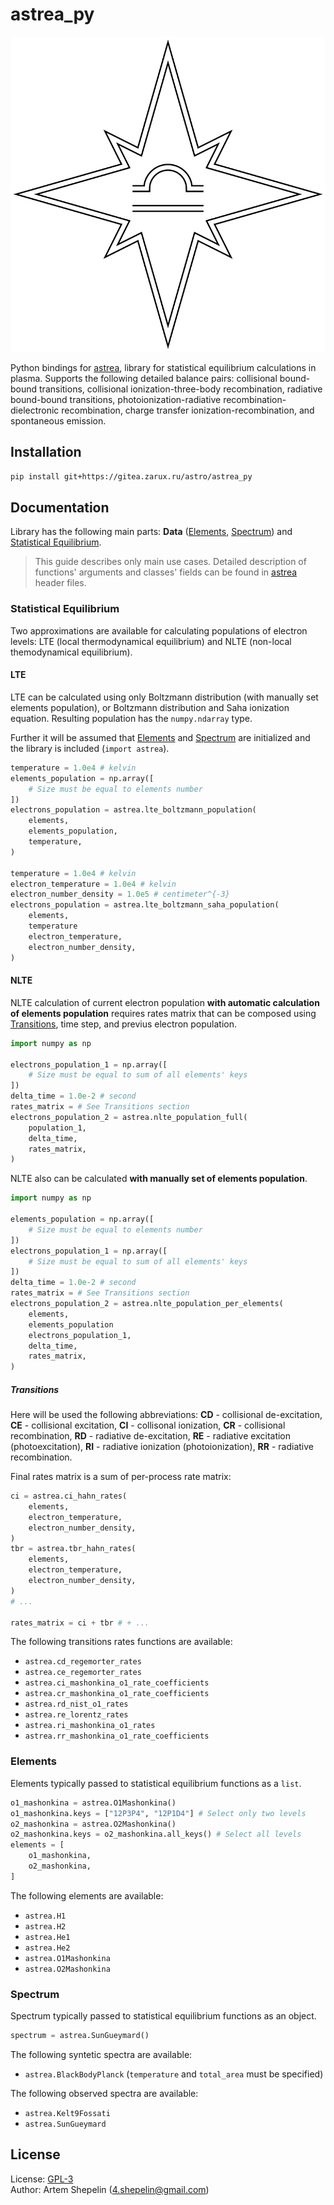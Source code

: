 # astrea_py

![logo](assets/logo.svg)

Python bindings for [astrea](https://gitea.zarux.ru/astro/astrea), library for
statistical equilibrium calculations in plasma. Supports the following detailed
balance pairs: collisional bound-bound transitions, collisional
ionization-three-body recombination, radiative bound-bound transitions,
photoionization-radiative recombination-dielectronic recombination, charge
transfer ionization-recombination, and spontaneous emission.

## Installation

```sh
pip install git+https://gitea.zarux.ru/astro/astrea_py
```

## Documentation

Library has the following main parts: **Data** ([Elements](#elements),
[Spectrum](#spectrum)) and [Statistical Equilibrium](#statistical-equilibrium).

> This guide describes only main use cases.
> Detailed description of functions' arguments and classes' fields can be found
> in [astrea](https://gitea.zarux.ru/astro/astrea) header files.

### Statistical Equilibrium

Two approximations are available for calculating populations of electron levels:
LTE (local thermodynamical equilibrium) and NLTE (non-local themodynamical
equilibrium).

#### LTE

LTE can be calculated using only Boltzmann distribution (with manually set
elements population), or Boltzmann distribution and Saha ionization equation.
Resulting population has the `numpy.ndarray` type.

Further it will be assumed that [Elements](#elements) and [Spectrum](#spectrum)
are initialized and the library is included (`import astrea`).

```python
temperature = 1.0e4 # kelvin
elements_population = np.array([
    # Size must be equal to elements number
])
electrons_population = astrea.lte_boltzmann_population(
    elements,
    elements_population,
    temperature,
)

temperature = 1.0e4 # kelvin
electron_temperature = 1.0e4 # kelvin
electron_number_density = 1.0e5 # centimeter^{-3}
electrons_population = astrea.lte_boltzmann_saha_population(
    elements,
    temperature
    electron_temperature,
    electron_number_density,
)
```

#### NLTE

NLTE calculation of current electron population
**with automatic calculation of elements population** requires rates matrix that
can be composed using [Transitions](#transitions), time step, and previus
electron population.

```python
import numpy as np

electrons_population_1 = np.array([
    # Size must be equal to sum of all elements' keys
])
delta_time = 1.0e-2 # second
rates_matrix = # See Transitions section
electrons_population_2 = astrea.nlte_population_full(
    population_1,
    delta_time,
    rates_matrix,
)
```

NLTE also can be calculated **with manually set of elements population**.

```python
import numpy as np

elements_population = np.array([
    # Size must be equal to elements number
])
electrons_population_1 = np.array([
    # Size must be equal to sum of all elements' keys
])
delta_time = 1.0e-2 # second
rates_matrix = # See Transitions section
electrons_population_2 = astrea.nlte_population_per_elements(
    elements,
    elements_population
    electrons_population_1,
    delta_time,
    rates_matrix,
)
```

##### Transitions

Here will be used the following abbreviations: **CD** - collisional
de-excitation, **CE** - collisional excitation, **CI** - collisonal ionization,
**CR** - collisional recombination, **RD** - radiative de-excitation, **RE** -
radiative excitation (photoexcitation), **RI** - radiative ionization
(photoionization), **RR** - radiative recombination.

Final rates matrix is a sum of per-process rate matrix:

```python
ci = astrea.ci_hahn_rates(
    elements,
    electron_temperature,
    electron_number_density,
)
tbr = astrea.tbr_hahn_rates(
    elements,
    electron_temperature,
    electron_number_density,
)
# ...

rates_matrix = ci + tbr # + ...
```

The following transitions rates functions are available:

- `astrea.cd_regemorter_rates`
- `astrea.ce_regemorter_rates`
- `astrea.ci_mashonkina_o1_rate_coefficients`
- `astrea.cr_mashonkina_o1_rate_coefficients`
- `astrea.rd_nist_o1_rates`
- `astrea.re_lorentz_rates`
- `astrea.ri_mashonkina_o1_rates`
- `astrea.rr_mashonkina_o1_rate_coefficients`

### Elements

Elements typically passed to statistical equilibrium functions as a `list`.

```python
o1_mashonkina = astrea.O1Mashonkina()
o1_mashonkina.keys = ["12P3P4", "12P1D4"] # Select only two levels
o2_mashonkina = astrea.O2Mashonkina()
o2_mashonkina.keys = o2_mashonkina.all_keys() # Select all levels
elements = [
    o1_mashonkina,
    o2_mashonkina,
]
```

The following elements are available:

- `astrea.H1`
- `astrea.H2`
- `astrea.He1`
- `astrea.He2`
- `astrea.O1Mashonkina`
- `astrea.O2Mashonkina`

### Spectrum

Spectrum typically passed to statistical equilibrium functions as an object.

```python
spectrum = astrea.SunGueymard()
```

The following syntetic spectra are available:

- `astrea.BlackBodyPlanck` (`temperature` and `total_area` must be specified)

The following observed spectra are available:

- `astrea.Kelt9Fossati`
- `astrea.SunGueymard`

## License

License: [GPL-3](./LICENSE)  
Author: Artem Shepelin (4.shepelin@gmail.com)
